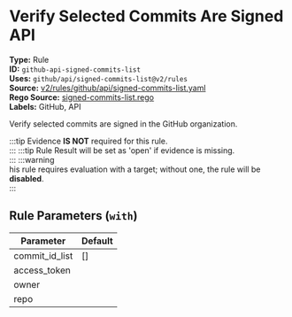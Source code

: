 # Verify Selected Commits Are Signed API  
**Type:** Rule  
**ID:** `github-api-signed-commits-list`  
**Uses:** `github/api/signed-commits-list@v2/rules`  
**Source:** [v2/rules/github/api/signed-commits-list.yaml](https://github.com/scribe-public/sample-policies/v2/rules/github/api/signed-commits-list.yaml)  
**Rego Source:** [signed-commits-list.rego](https://github.com/scribe-public/sample-policies/v2/rules/github/api/signed-commits-list.rego)  
**Labels:** GitHub, API  

Verify selected commits are signed in the GitHub organization.

:::tip 
Evidence **IS NOT** required for this rule.  
::: 
:::tip 
Rule Result will be set as 'open' if evidence is missing.  
::: 
:::warning  
his rule requires evaluation with a target; without one, the rule will be **disabled**.  
::: 

## Rule Parameters (`with`)  
| Parameter | Default |
|-----------|---------|
| commit_id_list | [] |
| access_token |  |
| owner |  |
| repo |  |
